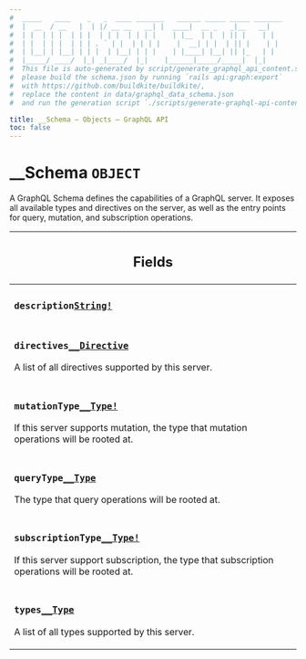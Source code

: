 ```yaml
---
#  _____   ____    _   _  ____ _______   ______ _____ _____ _______
#  |  __  / __   |  | |/ __ __   __| |  ____|  __ _   _|__   __|
#  | |  | | |  | | |  | | |  | | | |    | |__  | |  | || |    | |
#  | |  | | |  | | | . ` | |  | | | |    |  __| | |  | || |    | |
#  | |__| | |__| | | |  | |__| | | |    | |____| |__| || |_   | |
#  |_____/ ____/  |_| _|____/  |_|    |______|_____/_____|  |_|
#  This file is auto-generated by script/generate_graphql_api_content.sh,
#  please build the schema.json by running `rails api:graph:export`
#  with https://github.com/buildkite/buildkite/,
#  replace the content in data/graphql_data_schema.json
#  and run the generation script `./scripts/generate-graphql-api-content.sh`.

title: __Schema – Objects – GraphQL API
toc: false
---
```

<!-- vale off -->
<h1 class="has-pills" data-algolia-exclude>
  __Schema
  <span class="pill pill--object pill--normal-case pill--large"><code>OBJECT</code></span>
</h1>
<!-- vale on -->


A GraphQL Schema defines the capabilities of a GraphQL server. It exposes all available types and directives on the server, as well as the entry points for query, mutation, and subscription operations.

<table class="responsive-table responsive-table--single-column-rows">
  <thead>
    <th>
      <h2 data-algolia-exclude>Fields</h2>
    </th>
  </thead>
  <tbody>
    <tr><td><h3 class="is-small has-pills"><code>description</code><a href="/docs/apis/graphql/schemas/scalar/string" class="pill pill--scalar pill--normal-case pill--medium" title="Go to SCALAR String"><code>String!</code></a></h3></td></tr><tr><td><h3 class="is-small has-pills"><code>directives</code><a href="/docs/apis/graphql/schemas/object/__directive" class="pill pill--object pill--normal-case pill--medium" title="Go to OBJECT __Directive"><code>__Directive</code></a></h3><p>A list of all directives supported by this server.</p></td></tr><tr><td><h3 class="is-small has-pills"><code>mutationType</code><a href="/docs/apis/graphql/schemas/object/__type" class="pill pill--object pill--normal-case pill--medium" title="Go to OBJECT __Type"><code>__Type!</code></a></h3><p>If this server supports mutation, the type that mutation operations will be rooted at.</p></td></tr><tr><td><h3 class="is-small has-pills"><code>queryType</code><a href="/docs/apis/graphql/schemas/object/__type" class="pill pill--object pill--normal-case pill--medium" title="Go to OBJECT __Type"><code>__Type</code></a></h3><p>The type that query operations will be rooted at.</p></td></tr><tr><td><h3 class="is-small has-pills"><code>subscriptionType</code><a href="/docs/apis/graphql/schemas/object/__type" class="pill pill--object pill--normal-case pill--medium" title="Go to OBJECT __Type"><code>__Type!</code></a></h3><p>If this server support subscription, the type that subscription operations will be rooted at.</p></td></tr><tr><td><h3 class="is-small has-pills"><code>types</code><a href="/docs/apis/graphql/schemas/object/__type" class="pill pill--object pill--normal-case pill--medium" title="Go to OBJECT __Type"><code>__Type</code></a></h3><p>A list of all types supported by this server.</p></td></tr>
  </tbody>
</table>
